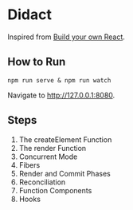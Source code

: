 # Didact

Inspired from [Build your own React](https://pomb.us/build-your-own-react/).

## How to Run

    npm run serve & npm run watch

Navigate to http://127.0.0.1:8080.

## Steps

1. The createElement Function
2. The render Function
3. Concurrent Mode
4. Fibers
5. Render and Commit Phases
6. Reconciliation
7. Function Components
8. Hooks
